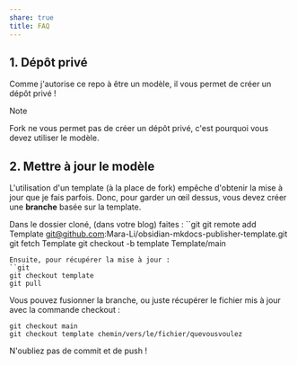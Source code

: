 ```yaml
---
share: true
title: FAQ
---
```


## 1. Dépôt privé

Comme j'autorise ce repo à être un modèle, il vous permet de créer un dépôt privé !

> [!Note]
> Fork ne vous permet pas de créer un dépôt privé, c'est pourquoi vous devez utiliser le modèle.

## 2. Mettre à jour le modèle

L'utilisation d'un template (à la place de fork) empêche d'obtenir la mise à jour que je fais parfois. Donc, pour garder un œil dessus, vous devez créer une **branche** basée sur la template. 

Dans le dossier cloné, (dans votre blog) faites : 
``git
git remote add Template git@github.com:Mara-Li/obsidian-mkdocs-publisher-template.git
git fetch Template
git checkout -b template Template/main
```
Ensuite, pour récupérer la mise à jour : 
``git
git checkout template
git pull
```

Vous pouvez fusionner la branche, ou juste récupérer le fichier mis à jour avec la commande checkout : 
```git
git checkout main
git checkout template chemin/vers/le/fichier/quevousvoulez 
```

N'oubliez pas de commit et de push !

